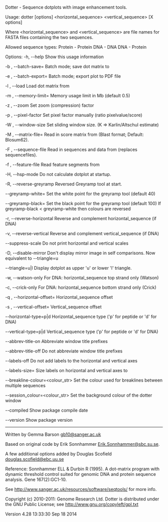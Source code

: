 
 Dotter - Sequence dotplots with image enhancement tools.

 Usage: dotter [options] <horizontal_sequence> <vertical_sequence>  [X options]

   Where <horizontal_sequence> and <vertical_sequence> are file names for FASTA files
   containing the two sequences.

   Allowed sequence types:   Protein  -   Protein
			     DNA      -   DNA
			     DNA      -   Protein

 Options:
  -h, --help
    Show this usage information

  -b <file>, --batch-save=<file>
    Batch mode; save dot matrix to <file>

  -e <file>, --batch-export=<file>
    Batch mode; export plot to PDF file <file>

  -l <file>, --load
    Load dot matrix from <file>

  -m <float>, --memory-limit=<float>
    Memory usage limit in Mb (default 0.5)

  -z <int>, --zoom
    Set zoom (compression) factor

  -p <int>, --pixel-factor
    Set pixel factor manually (ratio pixelvalue/score)

  -W <int>, --window-size
    Set sliding window size. (K => Karlin/Altschul estimate)

  -M <file>, --matrix-file=<file>
    Read in score matrix from <file> (Blast format; Default: Blosum62).

  -F <file>, --sequence-file
    Read in sequences and data from <file> (replaces sequencefiles).

  -f <file>, --feature-file
    Read feature segments from <file>

  -H, --hsp-mode
    Do not calculate dotplot at startup.

  -R, --reverse-greyramp
    Reversed Greyramp tool at start.

  --greyramp-white=<int>
    Set the white point for the greyramp tool (default 40)
    
  --greyramp-black=<int>
    Set the black point for the greyramp tool (default 100)
    If greyramp-black < greyramp-white then colours are reversed

  -r, --reverse-horizontal
    Reverse and complement horizontal_sequence (if DNA)

  -v, --reverse-vertical
    Reverse and complement vertical_sequence (if DNA)

  --suppress-scale
    Do not print horizontal and vertical scales

  -D, --disable-mirror
    Don't display mirror image in self comparisons.  Now
    equivalent to --triangle=u

  --triangle=u|l
    Display dotplot as upper 'u' or lower 'l' triangle.  

  -w, --watson-only
    For DNA: horizontal_sequence top strand only (Watson)

  -c, --crick-only
    For DNA: horizontal_sequence bottom strand only (Crick)

  -q <int>, --horizontal-offset=<int>
    Horizontal_sequence offset

  -s <int>, --vertical-offset=<int>
    Vertical_sequence offset

  --horizontal-type=p|d
    Horizontal_sequence type ('p' for peptide or 'd' for DNA)

  --vertical-type=p|d
    Vertical_sequence type ('p' for peptide or 'd' for DNA)

  --abbrev-title-on
    Abbreviate window title prefixes

  --abbrev-title-off
    Do not abbreviate window title prefixes

  --labels-off
    Do not add labels to the horizontal and vertical axes

  --labels-size=<int>
    Size labels on horizontal and vertical axes to <int>

  --breakline-colour=<colour_str>
    Set the colour used for breaklines between multiple sequences

  --session_colour=<colour_str>
    Set the background colour of the dotter window

  --compiled
    Show package compile date

  --version
    Show package version

-----
 Written by Gemma Barson <gb10@sanger.ac.uk>
 
 Based on original code by Erik Sonnhammer <Erik.Sonnhammer@sbc.su.se>.

 A few additional options added by Douglas Scofield <douglas.scofield@ebc.uu.se>

 Reference: Sonnhammer ELL & Durbin R (1995). A dot-matrix program
 	    with dynamic threshold control suited for genomic DNA and protein
 	    sequence analysis. Gene 167(2):GC1-10.

 See http://www.sanger.ac.uk/resources/software/seqtools/ for more info.

 Copyright (c) 2010-2011: Genome Research Ltd.
 Dotter is distributed under the GNU Public License; see http://www.gnu.org/copyleft/gpl.txt

 Version 4.28  13:33:30 Sep 18 2014

